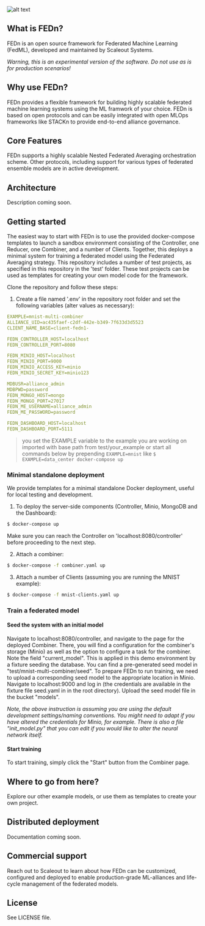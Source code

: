 ![alt text](https://thumb.tildacdn.com/tild6637-3937-4565-b861-386330386132/-/resize/560x/-/format/webp/FEDn_logo.png)
## What is FEDn?
FEDn is an open source framework for Federated Machine Learning (FedML), developed and maintained by Scaleout Systems. 

*Warning, this is an experimental version of the software. Do not use as is for production scenarios!*

## Why use FEDn? 

FEDn provides a flexible framework for building highly scalable federated machine learning systems using the ML framwork of your choice. FEDn is based on open protocols and can be easily integrated with open MLOps frameworks like STACKn to provide end-to-end alliance governance.   

## Core Features
FEDn supports a highly scalable Nested Federated Averaging orchestration scheme. Other protocols, including support for various types of federated ensemble models are in active development. 

<!--- #### Multimodal participation
#### Multilevel model combinations
---> 

## Architecture
Description coming soon. 

## Getting started 

The easiest way to start with FEDn is to use the provided docker-compose templates to launch a sandbox environment consisting of the Controller, one Reducer, one Combiner, and a number of Clients. Together, this deploys a minimal system for training a federated model using the Federated Averaging strategy. This repository includes a number of test projects, as specified in this repository in the 'test' folder. These test projects can be used as templates for creating your own model code for the framework. 

Clone the repository and follow these steps: 

1. Create a file named '.env' in the repository root folder and set the following variables (alter values as necessary):
```yaml
EXAMPLE=mnist-multi-combiner
ALLIANCE_UID=ac435faef-c2df-442e-b349-7f633d3d5523
CLIENT_NAME_BASE=client-fedn1-

FEDN_CONTROLLER_HOST=localhost
FEDN_CONTROLLER_PORT=8080

FEDN_MINIO_HOST=localhost
FEDN_MINIO_PORT=9000
FEDN_MINIO_ACCESS_KEY=minio
FEDN_MINIO_SECRET_KEY=minio123

MDBUSR=alliance_admin
MDBPWD=password
FEDN_MONGO_HOST=mongo
FEDN_MONGO_PORT=27017
FEDN_ME_USERNAME=alliance_admin
FEDN_ME_PASSWORD=password

FEDN_DASHBOARD_HOST=localhost
FEDN_DASHBOARD_PORT=5111
```

> you set the EXAMPLE variable to the example you are working on imported with base path from test/your_example
or start all commands below by prepending ```EXAMPLE=mnist``` like ```$ EXAMPLE=data_center docker-compose up```

### Minimal standalone deployment 
We provide templates for a minimal standalone Docker deployment, useful for local testing and development. 

1. To deploy the server-side components (Controller, Minio, MongoDB and the Dashboard):

````bash 
$ docker-compose up 
````
Make sure you can reach the Controller on 'localhost:8080/controller' before proceeding to the next step. 

2. Attach a combiner:
````bash 
$ docker-compose -f combiner.yaml up 
````

3. Attach a number of Clients (assuming you are running the MNIST example):
````bash 
$ docker-compose -f mnist-clients.yaml up 
````
### Train a federated model

#### Seed the system with an initial model

Navigate to localhost:8080/controller, and navigate to the page for the deployed Combiner. There, you will find a configuration for the combiner's storage (Minio) as well as the option to configure a task for the combiner. Note the field "current_model". This is applied in this demo environment by a fixture seeding the database. You can find a pre-generated seed model in "test/mnist-multi-combiner/seed". To prepare FEDn to run training, we need to upload a corresponding seed model to the appropriate location in Minio. Navigate to localhost:9000 and log in (the credentials are available in the fixture file seed.yaml in in the root directory). Upload the seed model file in the bucket "models". 

*Note, the above instruction is assuming you are using the default development settings/naming conventions. You might need to adapt if you have altered the credentials for Minio, for example. There is also a file "init_model.py" that you can edit if you would like to alter the neural network itself.*

#### Start training
To start training, simply click the "Start" button from the Combiner page.  

## Where to go from here?
Explore our other example models, or use them as templates to create your own project. 

## Distributed deployment
Documentation coming soon. 

## Commercial support
Reach out to Scaleout to learn about how FEDn can be customized, configured and deployed to enable production-grade ML-alliances and life-cycle management of the federated models.  

## License
See LICENSE file.
